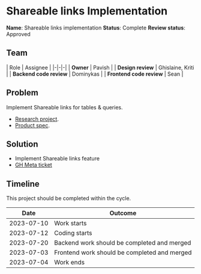 # Shareable links Implementation

**Name**: Shareable links implementation
**Status**: Complete
**Review status**: Approved

## Team
| Role | Assignee |
|-|-|-|
| **Owner** | Pavish |
| **Design review** | Ghislaine, Kriti |
| **Backend code review** | Dominykas |
| **Frontend code review** | Sean |

## Problem

Implement Shareable links for tables & queries.

* [Research project](/projects/public-links-research).
* [Product spec](/product/specs/publicly-shareable-links).

## Solution

* Implement Shareable links feature
* [GH Meta ticket](https://github.com/mathesar-foundation/mathesar/issues/3032)

## Timeline
This project should be completed within the cycle.

| Date | Outcome |
| - | - |
| 2023-07-10 | Work starts |
| 2023-07-12 | Coding starts |
| 2023-07-20 | Backend work should be completed and merged |
| 2023-07-03 | Frontend work should be completed and merged |
| 2023-07-04 | Work ends |
